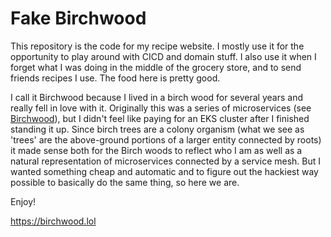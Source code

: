 # Fake Birchwood

This repository is the code for my recipe website. I mostly use it for the opportunity 
to play around with CICD and domain stuff. I also use it when I forget what I was doing in the middle of 
the grocery store, and to send friends recipes I use. The food here is pretty good. 

I call it Birchwood because I lived in a birch wood for several years and really fell in love with it.
Originally this was a series of microservices (see [Birchwood](https://github.com/brandonapol/Birchwood)), but I didn't
feel like paying for an EKS cluster after I finished standing it up. Since birch trees are a colony organism 
(what we see as 'trees' are the above-ground portions of a larger entity connected by roots) it made sense 
both for the Birch woods to reflect who I am as well as a natural representation of microservices connected 
by a service mesh. But I wanted something cheap and automatic and to figure out the hackiest way possible to 
basically do the same thing, so here we are.

Enjoy!


https://birchwood.lol